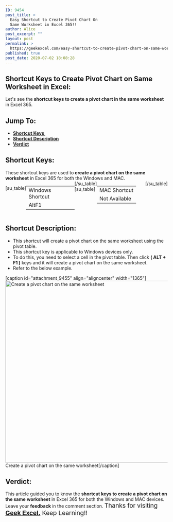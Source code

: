 ```yaml
---
ID: 9454
post_title: >
  Easy Shortcut to Create Pivot Chart On
  Same Worksheet in Excel 365!!
author: Alice
post_excerpt: ""
layout: post
permalink: >
  https://geekexcel.com/easy-shortcut-to-create-pivot-chart-on-same-worksheet-in-excel-365/
published: true
post_date: 2020-07-02 18:08:28
---
```

<h2>Shortcut Keys to Create Pivot Chart on Same Worksheet in Excel:</h2>
Let's see the<strong> shortcut keys to create a pivot chart in the same worksheet</strong> in Excel 365.
<h2>Jump To:</h2>
<ul>
 	<li><strong><a href="#1">Shortcut Keys </a></strong></li>
 	<li><strong><a href="#2">Shortcut Description</a></strong></li>
 	<li><strong><a href="#3">Verdict</a></strong></li>
</ul>
<h2 id="1">Shortcut Keys:</h2>
These shortcut keys are used to<strong> create a pivot chart on the same worksheet</strong> in Excel 365 for both the Windows and MAC.
<div style="display: flex;">

[su_table]
<table>
<tbody>
<tr>
<td>Windows Shortcut</td>
</tr>
<tr>
<td style="display: flex;"><span class="key-flex"><span class="win-key"><span class="custom-span-key">Alt</span></span></span><span class="key-flex"><span class="win-key"><span class="custom-span-key">F1</span></span></span></td>
</tr>
</tbody>
</table>
[/su_table]
[su_table]
<table style="float: right;">
<tbody>
<tr>
<td>MAC Shortcut</td>
</tr>
<tr>
<td style="display: flex;"><span class="key-flex"><span class="mac-key" style="width: 180px;"><span class="custom-span-key">Not Available</span></span></span></td>
</tr>
</tbody>
</table>
[/su_table]

</div>
<h2 id="2">Shortcut Description:</h2>
<ul>
 	<li>This shortcut will create a pivot chart on the same worksheet using the pivot table.</li>
 	<li>This shortcut key is applicable to Windows devices only.</li>
 	<li>To do this, you need to select a cell in the pivot table. Then click <strong>( ALT + F1 )</strong> keys and it will create a pivot chart on the same worksheet.</li>
 	<li>Refer to the below example.</li>
</ul>
[caption id="attachment_9455" align="aligncenter" width="1365"]<img class="size-full wp-image-9455" src="https://geekexcel.com/wp-content/uploads/2020/07/ezgif.com-optimize-2020-07-02T152807.782.gif" alt="Create a pivot chart on the same worksheet" width="1365" height="566" /> Create a pivot chart on the same worksheet[/caption]
<h2 id="3">Verdict:</h2>
This article guided you to know the <strong>shortcut keys to create a pivot chart on the same</strong> <strong>worksheet</strong> in Excel 365 for both the Windows and MAC devices. Leave your <strong>feedback</strong> in the comment section. <span style="font-size: 19px;">Thanks for visiting <strong><a href="https://geekexcel.com/">Geek Excel.</a></strong> Keep Learning!!</span>
